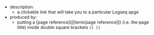- description:
	- a clickable link that will take you to a particular Logseq apge
- produced by:
	- putting a [page reference]([[term/page reference]]) (i.e. the page title) inside double square brackets `[[ ]]`